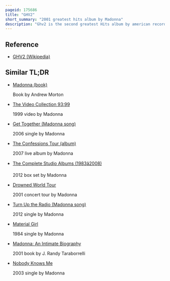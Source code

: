 ```yaml
---
pageid: 175686
title: "GHV2"
short_summary: "2001 greatest hits album by Madonna"
description: "Ghv2 is the second greatest Hits album by american recording artist Madonna. It was released by Maverick and Warner Bros. Records on November 13, 2001, coinciding with the Video Album, drowned World Tour 2001. A follow-up to the Immaculate Collection Ghv2 contains a Collection of Singles during the second Decade of Madonna's Career. Madonna mentioned that she only has Songs I can listen to five Times in a Row. The Album did not contain any new Songs, but a promotional single titled 'Ghv2 Megamix' was released, which contained Remixes by Thunderpuss, John Rocks & Mac Quayle and Tracy Young. A promotional remix album was also issued, titled GHV2 Remixed: The Best of 1991–2001."
---
```


## Reference

- [GHV2 (Wikipedia)](https://en.wikipedia.org/?curid=175686)

## Similar TL;DR

- [Madonna (book)](/tldr/en/madonna-book)

  Book by Andrew Morton

- [The Video Collection 93:99](/tldr/en/the-video-collection-9399)

  1999 video by Madonna

- [Get Together (Madonna song)](/tldr/en/get-together-madonna-song)

  2006 single by Madonna

- [The Confessions Tour (album)](/tldr/en/the-confessions-tour-album)

  2007 live album by Madonna

- [The Complete Studio Albums (1983â2008)](/tldr/en/the-complete-studio-albums-19832008)

  2012 box set by Madonna

- [Drowned World Tour](/tldr/en/drowned-world-tour)

  2001 concert tour by Madonna

- [Turn Up the Radio (Madonna song)](/tldr/en/turn-up-the-radio-madonna-song)

  2012 single by Madonna

- [Material Girl](/tldr/en/material-girl)

  1984 single by Madonna

- [Madonna: An Intimate Biography](/tldr/en/madonna-an-intimate-biography)

  2001 book by J. Randy Taraborrelli

- [Nobody Knows Me](/tldr/en/nobody-knows-me)

  2003 single by Madonna
